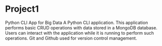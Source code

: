 # Project1
Python CLI App for Big Data
A Python CLI application. This application performs basic CRUD operations with data stored in a MongoDB database. Users can interact with the application while it is running to perform such operations. Git and Github used for version control management.
